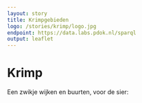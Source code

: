 ```yaml
---
layout: story
title: Krimpgebieden
logo: /stories/krimp/logo.jpg
endpoint: https://data.labs.pdok.nl/sparql
output: leaflet
---
```


# Krimp

Een zwikje wijken en buurten, voor de sier:

<div data-query data-query-sparql="buurten.rq">
</div>
